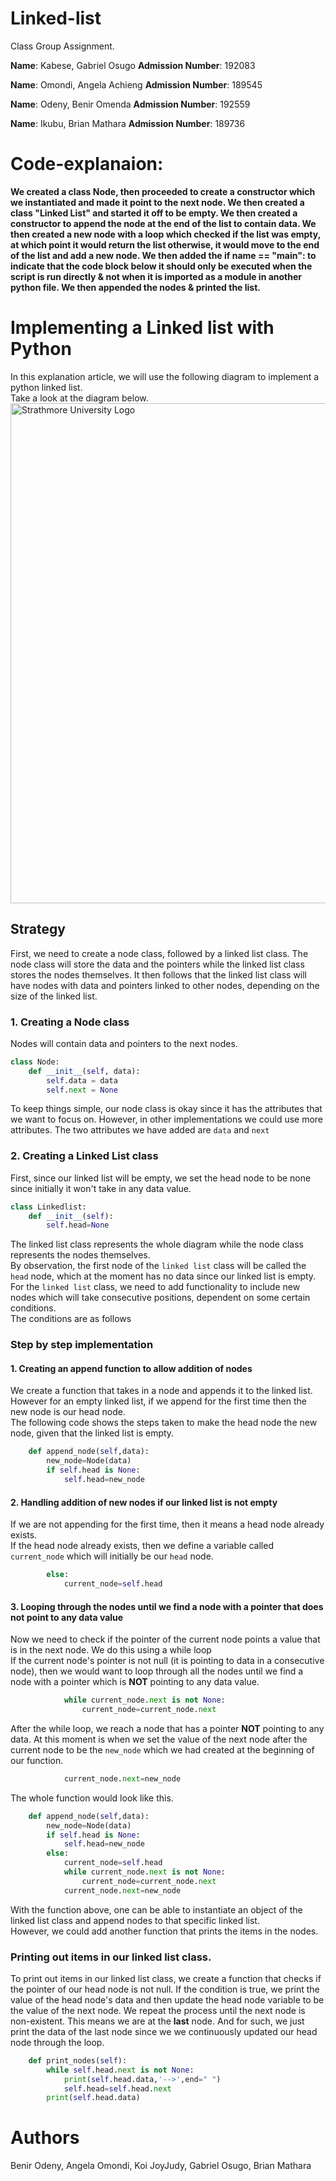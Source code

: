 # Linked-list
Class Group Assignment.

**Name**: Kabese, Gabriel Osugo 
**Admission Number**: 192083

**Name**: Omondi, Angela Achieng
**Admission Number**: 189545

**Name**: Odeny, Benir Omenda
**Admission Number**: 192559

**Name**: Ikubu, Brian Mathara
**Admission Number**: 189736

# Code-explanaion:
**We created a class Node, then proceeded to create a constructor which we instantiated and made it point to the next node. We then created a class "Linked List" and started it off to be empty. We then created a constructor to append the node at the end of the list to contain data. We then created a new node with a loop which checked if the list was empty, at which point it would return the list otherwise, it would move to the end of the list and add a new node. We then added the if __name__ == "__main__":  to indicate that the code block below it should only be executed when the script is run directly & not when it is imported as a module in another python file. We then appended the nodes & printed the list.**

# Implementing a Linked list with Python
In this explanation article, we will use the following diagram to implement a python linked list.<br>
Take a look at the diagram below.
<br>
<img src="https://external-content.duckduckgo.com/iu/?u=https%3A%2F%2Fmedia.geeksforgeeks.org%2Fwp-content%2Fuploads%2F20220712172013%2FSinglelinkedlist.png&f=1&nofb=1&ipt=b4489608e5e97e9da45baf15d45caf3e4ce421f280309e373c9e2e0f91824357" alt="Strathmore University Logo" width="800">
## Strategy
First, we need to create a node class, followed by a linked list class. The node class will store the data and the pointers while the 
linked list class stores the nodes themselves.
It then follows that the linked list class will have nodes with data and pointers linked to other nodes, depending on the size of the linked list.

### 1. Creating a Node class 
Nodes will contain data and pointers to the next nodes.
```Python
class Node:
    def __init__(self, data):
        self.data = data      
        self.next = None
```
To keep things simple, our node class is okay since it has the attributes that we want to focus on. However, in other implementations
we could use more attributes.
The two attributes we have added are `data` and `next`

### 2. Creating a Linked List class
First, since our linked list will be empty, we set the head node to be none since initially it won't take in any data value.
```Python
class Linkedlist:
    def __init__(self):
        self.head=None
```


The linked list class represents the whole diagram while the node class represents the nodes themselves.<br>
By observation, the first node of the `linked list` class will be called the `head` node, which at the moment has no data since
our linked list is empty.<br>
For the `linked list` class, we need to add functionality to include new nodes which will take consecutive positions, dependent on some
certain conditions.<br>
The conditions are as follows<br>

### Step by step implementation
#### 1. Creating an append function to allow addition of nodes
We create a function that takes in a node and appends it to the linked list. However for an empty linked list, if we append for the first time then the new node is our head node.<br>
The following code shows the steps taken to make the head node the new node, given that the linked list is empty.
```python
    def append_node(self,data):
        new_node=Node(data)
        if self.head is None:
            self.head=new_node
```
#### 2. Handling addition of new nodes if our linked list is not empty
If we are not appending for the first time, then it means a head node already exists. <br>
If the head node already exists, then we define a variable called `current_node` which will initially be our `head` node.<br>
```python
        else:
            current_node=self.head
```
#### 3. Looping through the nodes until we find a node with a pointer that does not point to any data value
Now we need to check if the pointer of the current node points a value that is in the next node. We do this using a while loop<br>
If the current node's pointer is not null (it is pointing to data in a consecutive node), then we would want to loop through all the nodes
until we find a node with a pointer which is **NOT** pointing to any data value.
```python
            while current_node.next is not None:
                current_node=current_node.next
```
After the while loop, we reach a node that has a pointer **NOT** pointing to any data. At this moment is when we set the value of the next node after the current node to be the `new_node` which we had created at the beginning of our function.
```python
            current_node.next=new_node
```
The whole function would look like this.
```python
    def append_node(self,data):
        new_node=Node(data)
        if self.head is None:
            self.head=new_node
        else:
            current_node=self.head
            while current_node.next is not None:
                current_node=current_node.next
            current_node.next=new_node
```
With the function above, one can be able to instantiate an object of the linked list class and append nodes to that specific linked list.<br>
However, we could add another function that prints the items in the nodes.

### Printing out items in our linked list class.
To print out items in our linked list class, we create a function that checks if the pointer of our head node is not null. If the condition is true, we 
print the value of the head node's data and then update the head node variable to be the value of the next node.
We repeat the process until the next node is non-existent. This means we are at the **last** node. And for such, we just print the data
of the last node since we we continuously updated our head node through the loop.
```python
    def print_nodes(self):
        while self.head.next is not None:
            print(self.head.data,'-->',end=" ")
            self.head=self.head.next
        print(self.head.data)
```

# Authors
Benir Odeny, Angela Omondi, Koi JoyJudy, Gabriel Osugo, Brian Mathara
